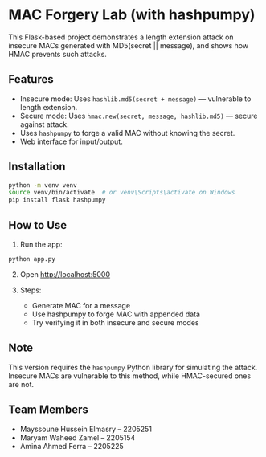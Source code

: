 # MAC Forgery Lab (with hashpumpy)

This Flask-based project demonstrates a length extension attack on insecure MACs generated with MD5(secret || message), and shows how HMAC prevents such attacks.

## Features

- Insecure mode: Uses `hashlib.md5(secret + message)` — vulnerable to length extension.
- Secure mode: Uses `hmac.new(secret, message, hashlib.md5)` — secure against attack.
- Uses `hashpumpy` to forge a valid MAC without knowing the secret.
- Web interface for input/output.

## Installation

```bash
python -m venv venv
source venv/bin/activate  # or venv\Scripts\activate on Windows
pip install flask hashpumpy
```

## How to Use

1. Run the app:

```bash
python app.py
```

2. Open [http://localhost:5000](http://localhost:5000)

3. Steps:
   - Generate MAC for a message
   - Use hashpumpy to forge MAC with appended data
   - Try verifying it in both insecure and secure modes



## Note

This version requires the `hashpumpy` Python library for simulating the attack. Insecure MACs are vulnerable to this method, while HMAC-secured ones are not.

## Team Members
- Mayssoune Hussein Elmasry – 2205251
- Maryam Waheed Zamel – 2205154
- Amina Ahmed Ferra – 2205225